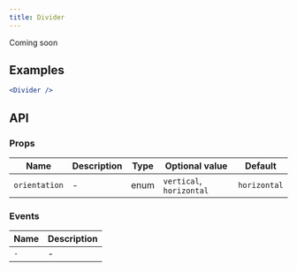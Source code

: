 ```yaml
---
title: Divider
---
```

Coming soon

## Examples

```jsx
<Divider />
```

## API

### Props
Name | Description | Type | Optional value | Default
--- | --- | --- | --- | ---
`orientation` | - | enum | `vertical`, `horizontal` | `horizontal`

### Events
Name | Description
--- | ---
`-` | -

